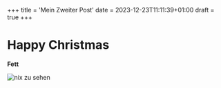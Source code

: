 +++
title = 'Mein Zweiter Post'
date = 2023-12-23T11:11:39+01:00
draft = true
+++
# Happy Christmas

**Fett** 

![nix zu sehen](/posts/Xmas-Tree-icon.png)
